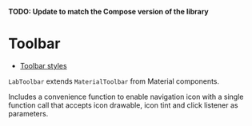 **TODO: Update to match the Compose version of the library**

# Toolbar

* [Toolbar styles](https://git.lab.mobi/tools/android-tools/labcomponents-android/-/blob/develop/lib/java/mobi/lab/components/toolbar/res/values/styles.xml)

`LabToolbar` extends `MaterialToolbar` from Material components. 

Includes a convenience function to enable navigation icon with a single function call that accepts icon drawable, icon tint and click listener as parameters.
